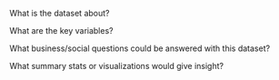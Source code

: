 What is the dataset about?

What are the key variables?

What business/social questions could be answered with this dataset?

What summary stats or visualizations would give insight?
